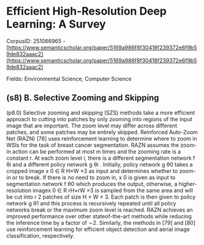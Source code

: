 # Efficient High-Resolution Deep Learning: A Survey

CorpusID: 251066965 - [https://www.semanticscholar.org/paper/5169a986f8f30418f239372e6f9b59de832aaac2](https://www.semanticscholar.org/paper/5169a986f8f30418f239372e6f9b59de832aaac2)

Fields: Environmental Science, Computer Science

## (s8) B. Selective Zooming and Skipping
(p8.0) Selective zooming and skipping (SZS) methods take a more efficient approach to cutting into patches by only zooming into regions of the input image that are important. The zoom level may differ across different patches, and some patches may be entirely skipped. Reinforced Auto-Zoom Net (RAZN) [78] uses reinforcement learning to determine where to zoom in WSIs for the task of breast cancer segmentation. RAZN assumes the zoom-in action can be performed at most m times and the zooming rate is a constant r. At each zoom level i, there is a different segmentation network f θi and a different policy network g θi . Initially, policy network g θ0 takes a cropped image x 0 ∈ R H×W ×3 as input and determines whether to zoom-in or to break. If there is no need to zoom in, x 0 is given as input to segmentation network f θ0 which produces the output, otherwise, a higher-resolution imagex 0 ∈ R rH×rW ×3 is sampled from the same area and will be cut into r 2 patches of size H × W × 3. Each patch is then given to policy network g θ1 and this process is recursively repeated until all policy networks break or the maximum zoom level is reached. RAZN achieves an improved performance over other stateof-the-art methods while reducing the inference time by a factor of ∼2. Similarly, the methods in [79] and [80] use reinforcement learning for efficient object detection and aerial image classification, respectively.
